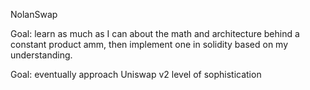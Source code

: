 NolanSwap


Goal: learn as much as I can about the math and architecture behind a constant product amm, then implement one in solidity based on my understanding. 

Goal: eventually approach Uniswap v2 level of sophistication